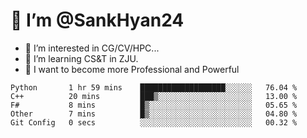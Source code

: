 # 👋 I’m @SankHyan24

- 👀 I’m interested in CG/CV/HPC...
- 🌱 I’m learning CS&T in ZJU.
- 💞️ I want to become more Professional and Powerful


<!---
SankHyan24/SankHyan24 is a ✨ special ✨ repository because its `README.md` (this file) appears on your GitHub profile.
You can click the Preview link to take a look at your changes.
--->
<!--START_SECTION:waka-->

```text
Python       1 hr 59 mins    ███████████████████░░░░░░   76.04 %
C++          20 mins         ███▒░░░░░░░░░░░░░░░░░░░░░   13.00 %
F#           8 mins          █▒░░░░░░░░░░░░░░░░░░░░░░░   05.65 %
Other        7 mins          █▒░░░░░░░░░░░░░░░░░░░░░░░   04.80 %
Git Config   0 secs          ░░░░░░░░░░░░░░░░░░░░░░░░░   00.32 %
```

<!--END_SECTION:waka-->
